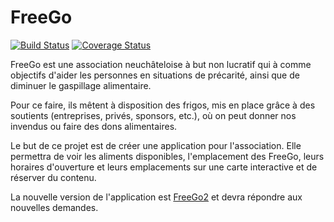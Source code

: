FreeGo
======
[![Build Status](https://travis-ci.org/HE-Arc/FreeGo.svg?branch=dev)](https://travis-ci.org/gaelchriste/SonarCloudTest)
[![Coverage Status](https://coveralls.io/repos/github/HE-Arc/FreeGo/badge.svg?branch=dev)](https://coveralls.io/github/HE-Arc/FreeGo?branch=master)

FreeGo est une association neuchâteloise à but non lucratif qui à comme objectifs d'aider les personnes en situations de précarité, ainsi que de diminuer le gaspillage alimentaire.

Pour ce faire, ils mêtent à disposition des frigos, mis en place grâce à des soutients (entreprises, privés, sponsors, etc.), où on peut donner nos invendus ou faire des dons alimentaires.

Le but de ce projet est de créer une application pour l'association. Elle permettra de voir les aliments disponibles, l'emplacement des FreeGo, leurs horaires d'ouverture et leurs emplacements sur une carte interactive et de réserver du contenu.

La nouvelle version de l'application est [FreeGo2](https://github.com/HE-Arc/FreeGo2) et devra répondre aux nouvelles demandes.
